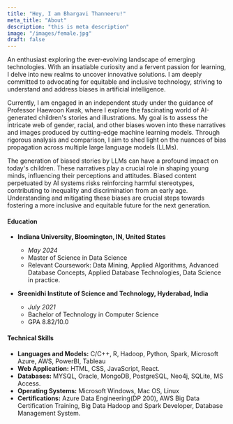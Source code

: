 ```yaml
---
title: "Hey, I am Bhargavi Thanneeru!"
meta_title: "About"
description: "this is meta description"
image: "/images/female.jpg"
draft: false
---
```


An enthusiast exploring the ever-evolving landscape of emerging technologies. With an insatiable curiosity and a fervent passion for learning, I delve into new realms to uncover innovative solutions. I am deeply committed to advocating for equitable and inclusive technology, striving to understand and address biases in artificial intelligence.

Currently, I am engaged in an independent study under the guidance of Professor Haewoon Kwak, where I explore the fascinating world of AI-generated children's stories and illustrations. My goal is to assess the intricate web of gender, racial, and other biases woven into these narratives and images produced by cutting-edge machine learning models. Through rigorous analysis and comparison, I aim to shed light on the nuances of bias propagation across multiple large language models (LLMs).

The generation of biased stories by LLMs can have a profound impact on today's children. These narratives play a crucial role in shaping young minds, influencing their perceptions and attitudes. Biased content perpetuated by AI systems risks reinforcing harmful stereotypes, contributing to inequality and discrimination from an early age. Understanding and mitigating these biases are crucial steps towards fostering a more inclusive and equitable future for the next generation.

#### Education

- **Indiana University, Bloomington, IN, United States**

  - _May 2024_
  - Master of Science in Data Science
  - Relevant Coursework: Data Mining, Applied Algorithms, Advanced Database Concepts, Applied Database Technologies, Data Science in practice.

- **Sreenidhi Institute of Science and Technology, Hyderabad, India**
  - _July 2021_
  - Bachelor of Technology in Computer Science
  - GPA 8.82/10.0

#### Technical Skills

- **Languages and Models:** C/C++, R, Hadoop, Python, Spark, Microsoft Azure, AWS, PowerBI, Tableau
- **Web Application:** HTML, CSS, JavaScript, React.
- **Databases:** MYSQL, Oracle, MongoDB, PostgreSQL, Neo4j, SQLite, MS Access.
- **Operating Systems:** Microsoft Windows, Mac OS, Linux
- **Certifications:** Azure Data Engineering(DP 200), AWS Big Data Certification Training, Big Data Hadoop and Spark Developer, Database Management System.
